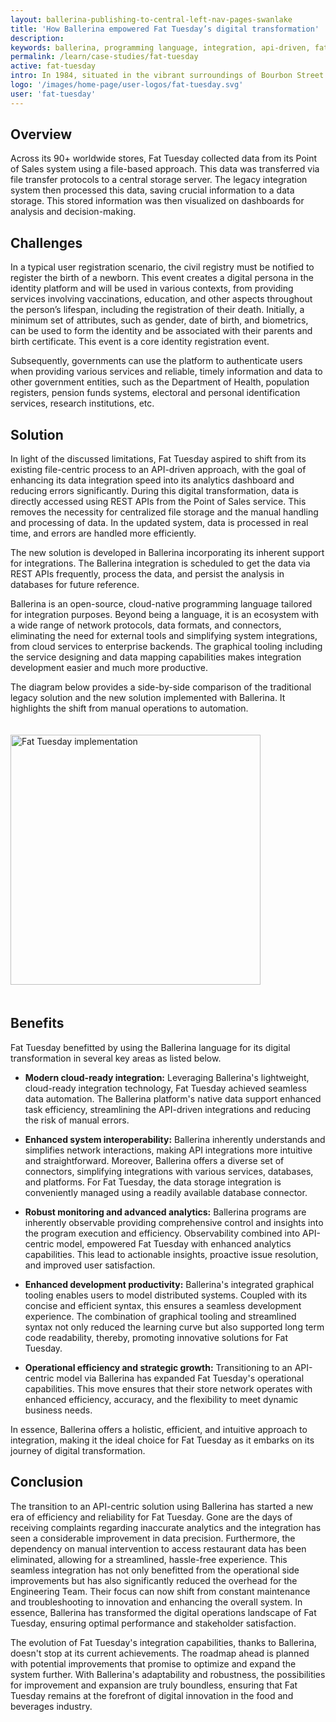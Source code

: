 ```yaml
---
layout: ballerina-publishing-to-central-left-nav-pages-swanlake
title: 'How Ballerina empowered Fat Tuesday’s digital transformation'
description: 
keywords: ballerina, programming language, integration, api-driven, fat tuesday
permalink: /learn/case-studies/fat-tuesday
active: fat-tuesday
intro: In 1984, situated in the vibrant surroundings of Bourbon Street in New Orleans, Fat Tuesday inaugurated its operations as a humble establishment specializing in superior frozen beverages. As time progressed, Fat Tuesday was able to achieve a commendable expansion. From its solitary inception, it has grown to an extensive network of 90 outlets across the globe. With a strategic presence in renowned tourist destinations, vibrant entertainment hubs, and outdoor malls, the brand has ensured that a diverse range of enthusiasts worldwide enjoy its premium frozen beverages.
logo: '/images/home-page/user-logos/fat-tuesday.svg'
user: 'fat-tuesday'
---
```


## Overview

Across its 90+ worldwide stores, Fat Tuesday collected data from its Point of Sales system using a file-based approach. This data was transferred via file transfer protocols to a central storage server. The legacy integration system then processed this data, saving crucial information to a data storage. This stored information was then visualized on dashboards for analysis and decision-making.

## Challenges

In a typical user registration scenario, the civil registry must be notified to register the birth of a newborn. This event creates a digital persona in the identity platform and will be used in various contexts, from providing services involving vaccinations, education, and other aspects throughout the person’s lifespan, including the registration of their death. Initially, a minimum set of attributes, such as gender, date of birth, and biometrics, can be used to form the identity and be associated with their parents and birth certificate. This event is a core identity registration event.

Subsequently, governments can use the platform to authenticate users when providing various services and reliable, timely information and data to other government entities, such as the Department of Health, population registers, pension funds systems, electoral and personal identification services, research institutions, etc.

## Solution

In light of the discussed limitations, Fat Tuesday aspired to shift from its existing file-centric process to an API-driven approach, with the goal of enhancing its data integration speed into its analytics dashboard and reducing errors significantly.
During this digital transformation, data is directly accessed using REST APIs from the Point of Sales service. This removes the necessity for centralized file storage and the manual handling and processing of data. In the updated system, data is processed in real time, and errors are handled more efficiently.

The new solution is developed in Ballerina incorporating its inherent support for integrations. The Ballerina integration is scheduled to get the data via REST APIs frequently, process the data, and persist the analysis in databases for future reference.

Ballerina is an open-source, cloud-native programming language tailored for integration purposes. Beyond being a language, it is an ecosystem with a wide range of network protocols, data formats, and connectors, eliminating the need for external tools and simplifying system integrations, from cloud services to enterprise backends. The graphical tooling including the service designing and data mapping capabilities makes integration development easier and much more productive.

The diagram below provides a side-by-side comparison of the traditional legacy solution and the new solution implemented with Ballerina. It highlights the shift from manual operations to automation.

<img src="/images/case-studies/fat-tuesday-solution.png" alt="Fat Tuesday implementation" width="546" height="400" style='width:auto !important; padding-top:20px; padding-bottom:20px;'>

## Benefits

Fat Tuesday benefitted  by using the Ballerina language for its digital transformation in several key areas as listed below.

- **Modern cloud-ready integration:** Leveraging Ballerina's lightweight, cloud-ready integration technology, Fat Tuesday achieved seamless data automation. The Ballerina platform's native data support enhanced task efficiency, streamlining the API-driven integrations and reducing the risk of manual errors.

- **Enhanced system interoperability:** Ballerina inherently understands and simplifies network interactions, making API integrations more intuitive and straightforward. Moreover, Ballerina offers a diverse set of connectors, simplifying integrations with various services, databases, and platforms. For Fat Tuesday, the data storage integration is conveniently managed using a readily available database connector.

- **Robust monitoring and advanced analytics:** Ballerina programs are inherently observable providing comprehensive control and insights into the program execution and efficiency. Observability combined into API-centric model, empowered Fat Tuesday with enhanced analytics capabilities. This lead to actionable insights, proactive issue resolution, and improved user satisfaction.

- **Enhanced development productivity:** Ballerina's integrated graphical tooling enables users to model distributed systems. Coupled with its concise and efficient syntax, this ensures a seamless development experience. The combination of graphical tooling and streamlined syntax not only reduced the learning curve but also supported long term code readability, thereby, promoting innovative solutions for Fat Tuesday. 

- **Operational efficiency and strategic growth:** Transitioning to an API-centric model via Ballerina has expanded Fat Tuesday's operational capabilities. This move ensures that their store network operates with enhanced efficiency, accuracy, and the flexibility to meet dynamic business needs.

In essence, Ballerina offers a holistic, efficient, and intuitive approach to integration, making it the ideal choice for Fat Tuesday as it embarks on its journey of digital transformation.

## Conclusion

The transition to an API-centric solution using Ballerina has started a new era of efficiency and reliability for Fat Tuesday. Gone are the days of receiving complaints regarding inaccurate analytics and the integration has seen a considerable improvement in data precision. Furthermore, the dependency on manual intervention to access restaurant data has been eliminated, allowing for a streamlined, hassle-free experience. This seamless integration has not only benefitted from the operational side improvements but has also significantly reduced the overhead for the Engineering Team. Their focus can now shift from constant maintenance and troubleshooting to innovation and enhancing the overall system. In essence, Ballerina has transformed the digital operations landscape of Fat Tuesday, ensuring optimal performance and stakeholder satisfaction.

The evolution of Fat Tuesday's integration capabilities, thanks to Ballerina, doesn't stop at its current achievements. The roadmap ahead is planned with potential improvements that promise to optimize and expand the system further. With Ballerina's adaptability and robustness, the possibilities for improvement and expansion are truly boundless, ensuring that Fat Tuesday remains at the forefront of digital innovation in the food and beverages industry.
